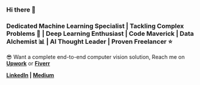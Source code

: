 ### Hi there 👋


### Dedicated Machine Learning Specialist | Tackling Complex Problems 🧠 | Deep Learning Enthusiast | Code Maverick | Data Alchemist 📊 | AI Thought Leader | Proven Freelancer ⭐



😎 Want a complete end-to-end computer vision solution, Reach me on <b><a href="https://www.upwork.com/freelancers/~0152066f52c6243b2c">Upwork</a></b> or <b><a href="https://www.fiverr.com/danigarci1">Fiverr</a></b>

<b><a href = "https://www.linkedin.com/in/danigarciape/">LinkedIn</a> | <a href= "https://medium.com/@danigarci1">Medium</a></b><br><br></b>
